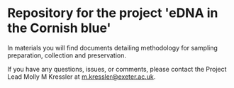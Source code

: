 # Repository for the project 'eDNA in the Cornish blue'

In materials you will find documents detailing methodology for sampling preparation, collection and preservation. 


If you have any questions, issues, or comments, please contact the Project Lead Molly M Kressler at m.kressler@exeter.ac.uk. 
